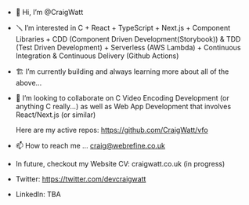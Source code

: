 - 👷 Hi, I’m @CraigWatt

- 🪛 I’m interested in C + React + TypeScript + Next.js + Component Libraries + CDD (Component Driven Development(Storybook)) & TDD (Test Driven Development) + Serverless (AWS Lambda) + Continuous Integration & Continuous Delivery (Github Actions)
 
- 🏗️ I’m currently building and always learning more about all of the above...

- 🎤 I’m looking to collaborate on C Video Encoding Development (or anything C really...) as well as Web App Development that involves React/Next.js (or similar)

     Here are my active repos: https://github.com/CraigWatt/vfo
  
- 📫 How to reach me ... craig@webrefine.co.uk
- In future, checkout my Website CV: craigwatt.co.uk (in progress)

- Twitter: https://twitter.com/devcraigwatt

- LinkedIn: TBA
<!---
CraigWatt/CraigWatt is a ✨ special ✨ repository because its `README.md` (this file) appears on your GitHub profile.
You can click the Preview link to take a look at your changes.
--->
